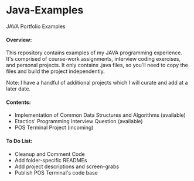 # Java-Examples
JAVA Portfolio Examples

#### **Overview:**
This repository contains examples of my JAVA programming experience.
It's comprised of course-work assignments, interview coding exercises, and personal projects.
It only contains .java files, so you'll need to copy the files and build the project independently. 

Note: I have a handful of additional projects which I will curate and add at a later date.

#### **Contents:**
- Implementation of Common Data Structures and Algorithms (available)
- Etactics' Programming Interview Question (available)
- POS Terminal Project (incoming)

#### **To Do List:**
- Cleanup and Comment Code
- Add folder-specific READMEs
- Add project descriptions and screen-grabs
- Publish POS Terminal's code base
